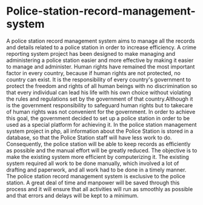 # Police-station-record-management-system
A police station record management system aims to manage all the records and details related to a police station in order to increase efficiency. A crime reporting system project has been designed to make managing and administering a police station easier and more effective by making it easier to manage and administer. Human rights have remained the most important factor in every country, because if human rights are not protected, no country can exist. It is the responsibility of every country's government to protect the freedom and rights of all human beings with no discrimination so that every individual can lead his life with his own choice without violating the rules and regulations set by the government of that country.Although it is the government responsibility to safeguard human rights but to takecare of human rights was not convenient for the government. In order to achieve this goal, the government decided to set up a police station in order to be used as a special platform for achieving it. In the police station management system project in php, all information about the Police Station is stored in a database, so that the Police Station staff will have less work to do. Consequently, the police station will be able to keep records as efficiently as possible and the manual effort will be greatly reduced. The objective is to make the existing system more efficient by computerizing it. The existing system required all work to be done manually, which involved a lot of drafting and paperwork, and all work had to be done in a timely manner. The police station record management system is exclusive to the police station. A great deal of time and manpower will be saved through this process and it will ensure that all activities will run as smoothly as possible and that errors and delays will be kept to a minimum.
